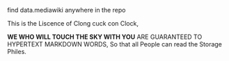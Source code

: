 find data.mediawiki anywhere in the repo

This is the Liscence of Clong cuck con Clock, 

**WE WHO WILL TOUCH THE SKY WITH YOU** ARE GUARANTEED TO HYPERTEXT MARKDOWN WORDS, So that all People can read the Storage Philes.

